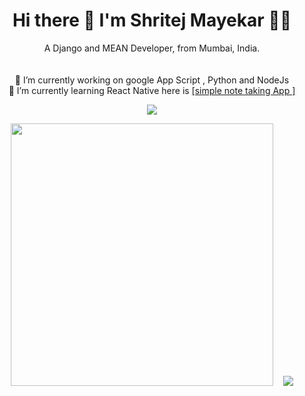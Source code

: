<h1 align='center'>
  Hi there 👋 I'm  Shritej Mayekar  👨‍💻
</h1>

<p align='center'>
  A Django and MEAN Developer, from Mumbai, India.<br><br><br>
  🔭 I’m currently working on google App Script , Python and NodeJs<br>
  🌱 I’m currently learning React Native here is <a href="https://github.com/shritejmayekar/SimpleNoteTakerReactNativeApp"> [simple note taking App ]</a>
  <br>
 
</p>
<p align='center'>
  
  
  <a href="https://www.linkedin.com/in/shritejmayekar/">
    <img src="https://img.shields.io/badge/linkedin-%230077B5.svg?&style=for-the-badge&logo=linkedin&logoColor=white" />
  </a>
  
</p>

<p align='center'>
  <a href="#"><img src="https://github-readme-stats.vercel.app/api?username=shritejmayekar&show_icons=true&count_private=true&theme=dark"  width="420"></a>
  &nbsp;&nbsp;
    <a href="#"><img src="https://github-readme-stats.vercel.app/api/top-langs/?username=shritejmayekar&layout=compact&theme=dark"></a>

</p>
<!-- <p align='center'>
  <a href="#"><img src="https://github-readme-stats.vercel.app/api/top-langs/?username=shritejmayekar&layout=compact&theme=dark" width="350"></a>
</p> -->
<!-- <p align='center'>

- 🔭 I’m currently working on google App Script , Python and NodeJs
- 🌱 I’m currently learning React Native here is [simple note taking App ](https://github.com/shritejmayekar/SimpleNoteTakerReactNativeApp)
</p> -->

              
<!-- <img src="https://github-readme-stats.vercel.app/api?username=shritejmayekar&show_icons=true&count_private=true&theme=dark" /> -->

<!--[![Shritej's GitHub stats](https://github-readme-stats.vercel.app/api?username=shritejmayekar)](https://github.com/shritejmayekar)-->


<!-- [![Top Langs](https://github-readme-stats.vercel.app/api/top-langs/?username=shritejmayekar&layout=compact)](https://github.com/shritejmayekar) -->




<!--
**shritejmayekar/shritejmayekar** is a ✨ _special_ ✨ repository because its `README.md` (this file) appears on your GitHub profile.

Here are some ideas to get you started:
[![Shritej's wakatime stats](https://github-readme-stats.vercel.app/api/wakatime?username=@shritej)](https://github.com/shritejmayekar/github-readme-stats)

- 🔭 I’m currently working on ...
- 🌱 I’m currently learning ...
- 👯 I’m looking to collaborate on ...
- 🤔 I’m looking for help with ...
- 💬 Ask me about ...
- 📫 How to reach me: ...
- 😄 Pronouns: ...
- ⚡ Fun fact: ...
-->

